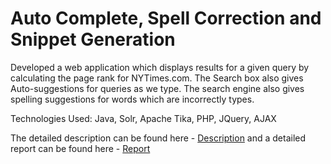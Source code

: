 # Auto Complete, Spell Correction and Snippet Generation

Developed a web application which displays results for a given query by calculating the page rank for NYTimes.com. The Search box also gives Auto-suggestions for queries as we type. The search engine also gives spelling suggestions for words which are incorrectly types. 

Technologies Used: Java, Solr, Apache Tika, PHP, JQuery, AJAX

The detailed description can be found here - [Description](https://github.com/krish1411995/InformationRetrieval/blob/master/AutoComplete-SpellCorrection-SnippetGeneration/HW5_Spellcorrect_Autocomplete_Snippets_description.pdf) and a detailed report can be found here - [Report](https://github.com/krish1411995/InformationRetrieval/blob/master/AutoComplete-SpellCorrection-SnippetGeneration/Report.pdf)
